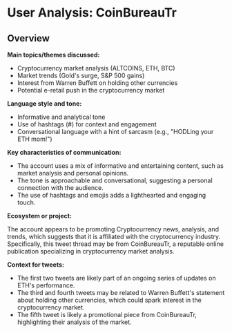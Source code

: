 # User Analysis: CoinBureauTr

## Overview

**Main topics/themes discussed:**

* Cryptocurrency market analysis (ALTCOINS, ETH, BTC)
* Market trends (Gold's surge, S&P 500 gains)
* Interest from Warren Buffett on holding other currencies
* Potential e-retail push in the cryptocurrency market

**Language style and tone:**

* Informative and analytical tone
* Use of hashtags (#) for context and engagement
* Conversational language with a hint of sarcasm (e.g., "HODLing your ETH mom!")

**Key characteristics of communication:**

* The account uses a mix of informative and entertaining content, such as market analysis and personal opinions.
* The tone is approachable and conversational, suggesting a personal connection with the audience.
* The use of hashtags and emojis adds a lighthearted and engaging touch.

**Ecosystem or project:**

The account appears to be promoting Cryptocurrency news, analysis, and trends, which suggests that it is affiliated with the cryptocurrency industry. Specifically, this tweet thread may be from CoinBureauTr, a reputable online publication specializing in cryptocurrency market analysis.

**Context for tweets:**

* The first two tweets are likely part of an ongoing series of updates on ETH's performance.
* The third and fourth tweets may be related to Warren Buffett's statement about holding other currencies, which could spark interest in the cryptocurrency market.
* The fifth tweet is likely a promotional piece from CoinBureauTr, highlighting their analysis of the market.